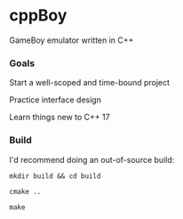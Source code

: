cppBoy
===============

GameBoy emulator written in C++

### Goals ###

Start a well-scoped and time-bound project

Practice interface design

Learn things new to C++ 17

### Build ###

I'd recommend doing an out-of-source build:

`mkdir build && cd build`

`cmake ..`

`make`

